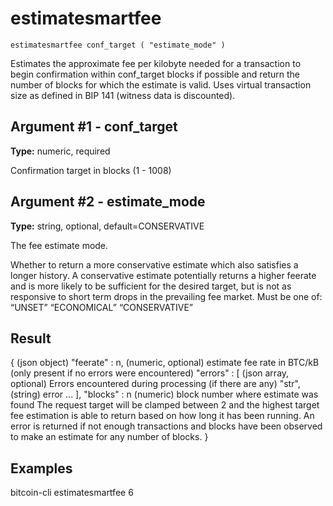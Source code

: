 # estimatesmartfee

`estimatesmartfee conf_target ( "estimate_mode" )`

Estimates the approximate fee per kilobyte needed for a transaction to begin confirmation within conf\_target blocks if possible and return the number of blocks for which the estimate is valid. Uses virtual transaction size as defined in BIP 141 (witness data is discounted).

## Argument #1 - conf\_target

**Type:** numeric, required

Confirmation target in blocks (1 - 1008)

## Argument #2 - estimate\_mode

**Type:** string, optional, default=CONSERVATIVE

The fee estimate mode.

Whether to return a more conservative estimate which also satisfies a longer history. A conservative estimate potentially returns a higher feerate and is more likely to be sufficient for the desired target, but is not as responsive to short term drops in the prevailing fee market. Must be one of: “UNSET” “ECONOMICAL” “CONSERVATIVE”

## Result

{                   (json object)
  "feerate" : n,    (numeric, optional) estimate fee rate in BTC/kB (only present if no errors were encountered)
  "errors" : [      (json array, optional) Errors encountered during processing (if there are any)
    "str",          (string) error
    ...
  ],
  "blocks" : n      (numeric) block number where estimate was found
                    The request target will be clamped between 2 and the highest target
                    fee estimation is able to return based on how long it has been running.
                    An error is returned if not enough transactions and blocks
                    have been observed to make an estimate for any number of blocks.
}

## Examples

bitcoin-cli estimatesmartfee 6